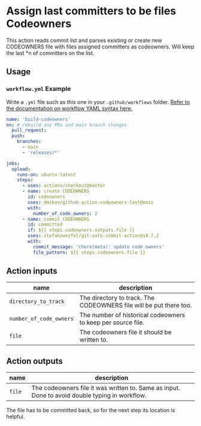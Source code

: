 # Assign last committers to be files Codeowners

This action reads commit list and parses existing or create new CODEOWNERS file with files assigned committers as 
codeowners. Will keep the last *n of committers on the list.

## Usage

### `workflow.yml` Example

Write a `.yml` file such as this one in your `.github/workflows` folder. [Refer to the documentation on workflow YAML 
syntax here.](https://help.github.com/en/articles/workflow-syntax-for-github-actions)

```yaml
name: 'build-codeowners'
on: # rebuild any PRs and main branch changes
  pull_request:
  push:
    branches:
      - main
      - 'releases/*'

jobs:
  upload:
    runs-on: ubuntu-latest
    steps:
      - uses: actions/checkout@master
      - name: create CODEOWNERS
        id: codeowners
        uses: dmikov/github-action-codeowners-last@main
        with:
          number_of_code_owners: 2
      - name: commit CODEOWNERS
        id: committed
        if: ${{ steps.codeowners.outputs.file }}
        uses: stefanzweifel/git-auto-commit-action@v4.7.2
        with:
          commit_message: 'chore(meta): update code owners'
          file_pattern: ${{ steps.codeowners.file }}
```

## Action inputs


| name                    | description                                                  |
| ----------------------- | ------------------------------------------------------------ |
| `directory_to_track`    | The directory to track. The CODEOWNERS file will be put there too. |
| `number_of_code_owners` | The number of historical codeowners to keep per source file.  |
| `file`       | The codeowners file it should be written to. |


## Action outputs

| name               | description          |
| ------------------ | ---------------------|
| `file`       | The codeowners file it was written to. Same as input. Done to avoid double typing in workflow.|

The file has to be committed back, so for the next step its location is helpful.
